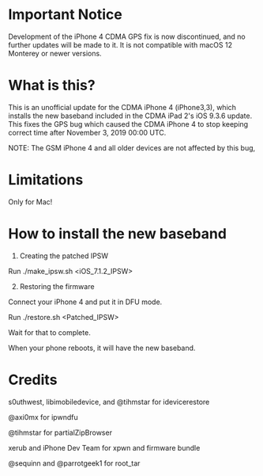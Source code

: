 Important Notice
================
Development of the iPhone 4 CDMA GPS fix is now discontinued, and no further updates will be made to it. It is not compatible with macOS 12 Monterey or newer versions.

What is this?
=============
This is an unofficial update for the CDMA iPhone 4 (iPhone3,3), which installs the new baseband included in the CDMA iPad 2's iOS 9.3.6 update. 
This fixes the GPS bug which caused the CDMA iPhone 4 to stop keeping correct time after November 3, 2019 00:00 UTC.

NOTE: The GSM iPhone 4 and all older devices are not affected by this bug, 

Limitations
===========
Only for Mac!

How to install the new baseband
===============================
1) Creating the patched IPSW

Run ./make_ipsw.sh <iOS_7.1.2_IPSW> 

2) Restoring the firmware

Connect your iPhone 4 and put it in DFU mode.

Run ./restore.sh <Patched_IPSW>

Wait for that to complete.

When your phone reboots, it will have the new baseband.

Credits
=======
s0uthwest, libimobiledevice, and @tihmstar for idevicerestore


@axi0mx for ipwndfu

@tihmstar for partialZipBrowser

xerub and iPhone Dev Team for xpwn and firmware bundle

@sequinn and @parrotgeek1 for root_tar
